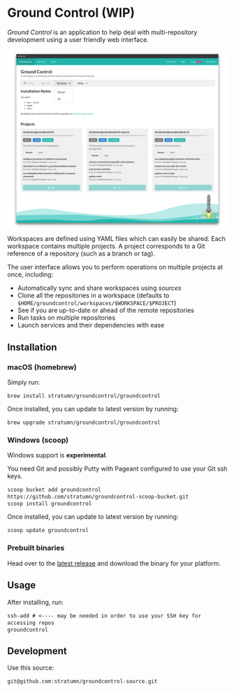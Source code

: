 # Ground Control (WIP)

_Ground Control_ is an application to help deal with multi-repository development using a user friendly web interface.

![Ground Control](https://raw.githubusercontent.com/stratumn/groundcontrol/master/screenshot.png)

Workspaces are defined using YAML files which can easily be shared.
Each workspace contains multiple projects.
A project corresponds to a Git reference of a repository (such as a branch or tag).

The user interface allows you to perform operations on multiple projects at once, including:

- Automatically sync and share workspaces using _sources_
- Clone all the repositories in a workspace (defaults to `$HOME/groundcontrol/workspaces/$WORKSPACE/$PROJECT`)
- See if you are up-to-date or ahead of the remote repositories
- Run tasks on multiple repositories
- Launch services and their dependencies with ease

## Installation

### macOS (homebrew)

Simply run:

```
brew install stratumn/groundcontrol/groundcontrol
```

Once installed, you can update to latest version by running:

```
brew upgrade stratumn/groundcontrol/groundcontrol
```

### Windows (scoop)

Windows support is **experimental**.

You need Git and possibly Putty with Pageant configured to use your Git ssh keys.

```
scoop bucket add groundcontrol https://github.com/stratumn/groundcontrol-scoop-bucket.git
scoop install groundcontrol
```

Once installed, you can update to latest version by running:

```
scoop update groundcontrol
```

### Prebuilt binaries

Head over to the [latest release](https://github.com/stratumn/groundcontrol/releases/latest) and download the binary for your platform.

## Usage

After installing, run:

```
ssh-add # <---- may be needed in order to use your SSH key for accessing repos
groundcontrol
```

## Development

Use this source:

```
git@github.com:stratumn/groundcontrol-source.git
```
